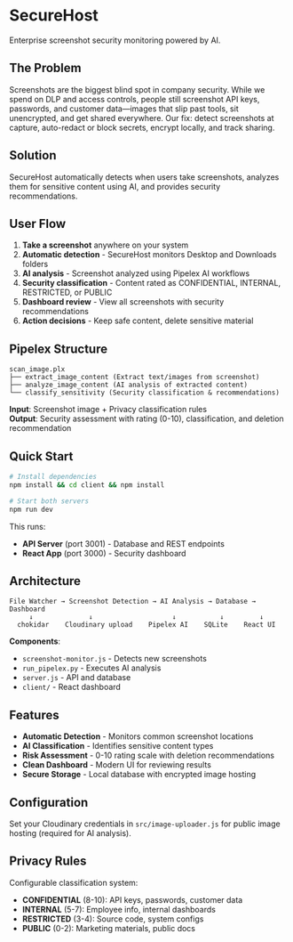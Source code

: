 # SecureHost

Enterprise screenshot security monitoring powered by AI.

## The Problem

Screenshots are the biggest blind spot in company security. While we spend on DLP and access controls, people still screenshot API keys, passwords, and customer data—images that slip past tools, sit unencrypted, and get shared everywhere. Our fix: detect screenshots at capture, auto-redact or block secrets, encrypt locally, and track sharing.

## Solution

SecureHost automatically detects when users take screenshots, analyzes them for sensitive content using AI, and provides security recommendations.

## User Flow

1. **Take a screenshot** anywhere on your system
2. **Automatic detection** - SecureHost monitors Desktop and Downloads folders
3. **AI analysis** - Screenshot analyzed using Pipelex AI workflows
4. **Security classification** - Content rated as CONFIDENTIAL, INTERNAL, RESTRICTED, or PUBLIC
5. **Dashboard review** - View all screenshots with security recommendations
6. **Action decisions** - Keep safe content, delete sensitive material

## Pipelex Structure

```
scan_image.plx
├── extract_image_content (Extract text/images from screenshot)
├── analyze_image_content (AI analysis of extracted content)
└── classify_sensitivity (Security classification & recommendations)
```

**Input**: Screenshot image + Privacy classification rules  
**Output**: Security assessment with rating (0-10), classification, and deletion recommendation

## Quick Start

```bash
# Install dependencies
npm install && cd client && npm install

# Start both servers
npm run dev
```

This runs:
- **API Server** (port 3001) - Database and REST endpoints
- **React App** (port 3000) - Security dashboard

## Architecture

```
File Watcher → Screenshot Detection → AI Analysis → Database → Dashboard
     ↓              ↓                    ↓           ↓         ↓
  chokidar    Cloudinary upload    Pipelex AI    SQLite    React UI
```

**Components**:
- `screenshot-monitor.js` - Detects new screenshots
- `run_pipelex.py` - Executes AI analysis
- `server.js` - API and database
- `client/` - React dashboard

## Features

- **Automatic Detection** - Monitors common screenshot locations
- **AI Classification** - Identifies sensitive content types
- **Risk Assessment** - 0-10 rating scale with deletion recommendations
- **Clean Dashboard** - Modern UI for reviewing results
- **Secure Storage** - Local database with encrypted image hosting

## Configuration

Set your Cloudinary credentials in `src/image-uploader.js` for public image hosting (required for AI analysis).

## Privacy Rules

Configurable classification system:
- **CONFIDENTIAL** (8-10): API keys, passwords, customer data
- **INTERNAL** (5-7): Employee info, internal dashboards  
- **RESTRICTED** (3-4): Source code, system configs
- **PUBLIC** (0-2): Marketing materials, public docs